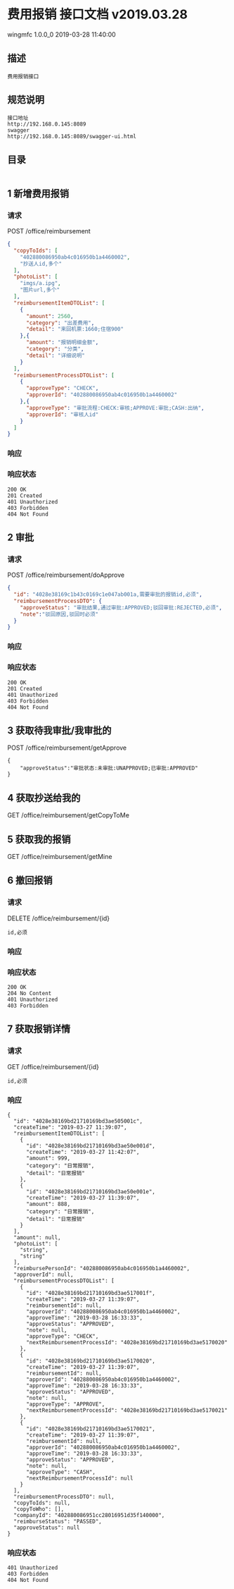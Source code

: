    # 费用报销 接口文档 v2019.03.28
   wingmfc 1.0.0_0
   2019-03-28 11:40:00
   ## 描述
   ```
   费用报销接口
   ```
   ## 规范说明
   ```
   接口地址
   http://192.168.0.145:8089
   swagger
   http://192.168.0.145:8089/swagger-ui.html
   ```
   ## 目录
   ```

   ```
   ## 1 新增费用报销
   ### 请求
   POST /office/reimbursement
   ```JSON
   {
     "copyToIds": [
       "402880086950ab4c016950b1a4460002",
       "抄送人id,多个"
     ],
     "photoList": [
       "imgs/a.ipg",
       "图片url,多个"
     ],
     "reimbursementItemDTOList": [
       {
         "amount": 2560,
         "category": "出差费用",
         "detail": "来回机票:1660;住宿900"
       },{
         "amount": "报销明细金额",
         "category": "分类",
         "detail": "详细说明"
       }
     ],
     "reimbursementProcessDTOList": [
       {
         "approveType": "CHECK",
         "approverId": "402880086950ab4c016950b1a4460002"
       },{
         "approveType": "审批流程:CHECK:审核;APPROVE:审批;CASH:出纳",
         "approverId": "审核人id"
       }
     ]
   }
   ```
   ### 响应
   ### 响应状态
   ```
   200 OK
   201 Created
   401 Unauthorized
   403 Forbidden
   404 Not Found
   ```
   ## 2 审批
   ### 请求
   POST /office/reimbursement/doApprove
   ```JSON
   {
     "id": "4028e38169c1b43c0169c1e047ab001a,需要审批的报销id,必须",
     "reimbursementProcessDTO": {
       "approveStatus": "审批结果,通过审批:APPROVED;驳回审批:REJECTED,必须",
       "note":"驳回原因,驳回时必须"
     }
   }
   ```
   ### 响应
   ### 响应状态
   ```
   200 OK
   201 Created
   401 Unauthorized
   403 Forbidden
   404 Not Found
   ```
   ## 3 获取待我审批/我审批的
   POST /office/reimbursement/getApprove
   ```
   {
       "approveStatus":"审批状态:未审批:UNAPPROVED;已审批:APPROVED"
   }
   ```
   ## 4 获取抄送给我的
   GET /office/reimbursement/getCopyToMe
   ## 5 获取我的报销
   GET /office/reimbursement/getMine
   ## 6 撤回报销
   ### 请求
   DELETE /office/reimbursement/{id}
   ```
   id,必须
   ```
   ### 响应
   ### 响应状态
   ```
   200 OK
   204 No Content
   401 Unauthorized
   403 Forbidden
   ```
   ## 7 获取报销详情
   ### 请求
   GET /office/reimbursement/{id}
   ```
   id,必须
   ```
   ### 响应
   ```
   {
     "id": "4028e38169bd21710169bd3ae505001c",
     "createTime": "2019-03-27 11:39:07",
     "reimbursementItemDTOList": [
       {
         "id": "4028e38169bd21710169bd3ae50e001d",
         "createTime": "2019-03-27 11:42:07",
         "amount": 999,
         "category": "日常报销",
         "detail": "日常报销"
       },
       {
         "id": "4028e38169bd21710169bd3ae50e001e",
         "createTime": "2019-03-27 11:39:07",
         "amount": 888,
         "category": "日常报销",
         "detail": "日常报销"
       }
     ],
     "amount": null,
     "photoList": [
       "string",
       "string"
     ],
     "reimbursePersonId": "402880086950ab4c016950b1a4460002",
     "approverId": null,
     "reimbursementProcessDTOList": [
       {
         "id": "4028e38169bd21710169bd3ae517001f",
         "createTime": "2019-03-27 11:39:07",
         "reimbursementId": null,
         "approverId": "402880086950ab4c016950b1a4460002",
         "approveTime": "2019-03-28 16:33:33",
         "approveStatus": "APPROVED",
         "note": null,
         "approveType": "CHECK",
         "nextReimbursementProcessId": "4028e38169bd21710169bd3ae5170020"
       },
       {
         "id": "4028e38169bd21710169bd3ae5170020",
         "createTime": "2019-03-27 11:39:07",
         "reimbursementId": null,
         "approverId": "402880086950ab4c016950b1a4460002",
         "approveTime": "2019-03-28 16:33:33",
         "approveStatus": "APPROVED",
         "note": null,
         "approveType": "APPROVE",
         "nextReimbursementProcessId": "4028e38169bd21710169bd3ae5170021"
       },
       {
         "id": "4028e38169bd21710169bd3ae5170021",
         "createTime": "2019-03-27 11:39:07",
         "reimbursementId": null,
         "approverId": "402880086950ab4c016950b1a4460002",
         "approveTime": "2019-03-28 16:33:33",
         "approveStatus": "APPROVED",
         "note": null,
         "approveType": "CASH",
         "nextReimbursementProcessId": null
       }
     ],
     "reimbursementProcessDTO": null,
     "copyToIds": null,
     "copyToWho": [],
     "companyId": "402880086951cc28016951d35f140000",
     "reimburseStatus": "PASSED",
     "approveStatus": null
   }
   ```
   ### 响应状态
   ```
   401 Unauthorized
   403 Forbidden
   404 Not Found
   ```